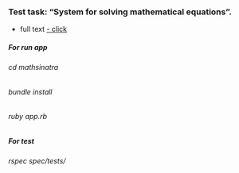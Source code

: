 ### Test task: “System for solving mathematical equations”.
* full text <a href = "https://gist.github.com/Evshved/15a1e9b0eb30b9f03053e2e9c9525e35" > - click </a>
##### For run app
###### cd mathsinatra
###### bundle install
###### ruby app.rb
##### For test
###### rspec spec/tests/
